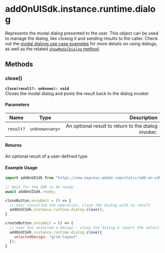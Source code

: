 # addOnUISdk.instance.runtime.dialog

Represents the modal dialog presented to the user. This object can be used to manage the dialog, like closing it and sending results to the caller. Check out the [modal dialogs use case examples](../../guides/develop/use_cases.md#modal-dialogs) for more details on using dialogs, as well as the related [`showModalDialog` method](../addonsdk/addonsdk-app.md#showmodaldialog).

## Methods

### close()

**`close(result?: unknown): void`**<br/>
Closes the modal dialog and posts the result back to the dialog invoker.

#### Parameters

| Name          | Type      | Description   |
| ------------- | --------- | -----------:  |
| `result?`     | `unknown<any>` | An optional result to return to the dialog invoker.            |

#### Returns

An optional result of a user-defined type.

#### Example Usage

```js
import addOnUISdk from "https://new.express.adobe.com/static/add-on-sdk/sdk.js";
 
// Wait for the SDK to be ready
await addOnUISdk.ready;

closeButton.onsubmit = () => {
  // User cancelled the operation, close the dialog with no result
  addOnUISdk.instance.runtime.dialog.close();
}

createButton.onsubmit = () => {
  // user has selected a design - close the dialog & report the selection details as the result back to the caller.
  addOnUISdk.instance.runtime.dialog.close({
    selectedDesign: "grid-layout"
  });
}
```
